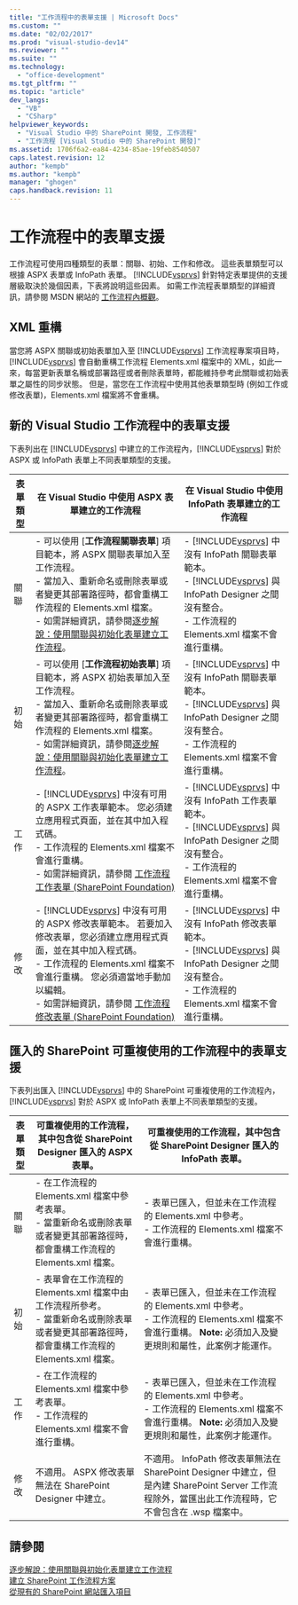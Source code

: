 ```yaml
---
title: "工作流程中的表單支援 | Microsoft Docs"
ms.custom: ""
ms.date: "02/02/2017"
ms.prod: "visual-studio-dev14"
ms.reviewer: ""
ms.suite: ""
ms.technology: 
  - "office-development"
ms.tgt_pltfrm: ""
ms.topic: "article"
dev_langs: 
  - "VB"
  - "CSharp"
helpviewer_keywords: 
  - "Visual Studio 中的 SharePoint 開發, 工作流程"
  - "工作流程 [Visual Studio 中的 SharePoint 開發]"
ms.assetid: 1706f6a2-ea84-4234-85ae-19feb8540507
caps.latest.revision: 12
author: "kempb"
ms.author: "kempb"
manager: "ghogen"
caps.handback.revision: 11
---
```

# 工作流程中的表單支援
  工作流程可使用四種類型的表單：關聯、初始、工作和修改。  這些表單類型可以根據 ASPX 表單或 InfoPath 表單。  [!INCLUDE[vsprvs](../sharepoint/includes/vsprvs-md.md)] 針對特定表單提供的支援層級取決於幾個因素，下表將說明這些因素。  如需工作流程表單類型的詳細資訊，請參閱 MSDN 網站的 [工作流程內概觀](http://go.microsoft.com/fwlink/?LinkId=185228)。  
  
## XML 重構  
 當您將 ASPX 關聯或初始表單加入至 [!INCLUDE[vsprvs](../sharepoint/includes/vsprvs-md.md)] 工作流程專案項目時，[!INCLUDE[vsprvs](../sharepoint/includes/vsprvs-md.md)] 會自動重構工作流程 Elements.xml 檔案中的 XML，如此一來，每當更新表單名稱或部署路徑或者刪除表單時，都能維持參考此關聯或初始表單之屬性的同步狀態。  但是，當您在工作流程中使用其他表單類型時 \(例如工作或修改表單\)，Elements.xml 檔案將不會重構。  
  
## 新的 Visual Studio 工作流程中的表單支援  
 下表列出在 [!INCLUDE[vsprvs](../sharepoint/includes/vsprvs-md.md)] 中建立的工作流程內，[!INCLUDE[vsprvs](../sharepoint/includes/vsprvs-md.md)] 對於 ASPX 或 InfoPath 表單上不同表單類型的支援。  
  
|表單類型|在 Visual Studio 中使用 ASPX 表單建立的工作流程|在 Visual Studio 中使用 InfoPath 表單建立的工作流程|  
|----------|----------------------------------------|--------------------------------------------|  
|關聯|-   可以使用 \[**工作流程關聯表單**\] 項目範本，將 ASPX 關聯表單加入至工作流程。<br />-   當加入、重新命名或刪除表單或者變更其部署路徑時，都會重構工作流程的 Elements.xml 檔案。<br />-   如需詳細資訊，請參閱[逐步解說：使用關聯與初始化表單建立工作流程](../sharepoint/walkthrough-creating-a-workflow-with-association-and-initiation-forms.md)。|-   [!INCLUDE[vsprvs](../sharepoint/includes/vsprvs-md.md)] 中沒有 InfoPath 關聯表單範本。<br />-   [!INCLUDE[vsprvs](../sharepoint/includes/vsprvs-md.md)] 與 InfoPath Designer 之間沒有整合。<br />-   工作流程的 Elements.xml 檔案不會進行重構。|  
|初始|-   可以使用 \[**工作流程初始表單**\] 項目範本，將 ASPX 初始表單加入至工作流程。<br />-   當加入、重新命名或刪除表單或者變更其部署路徑時，都會重構工作流程的 Elements.xml 檔案。<br />-   如需詳細資訊，請參閱[逐步解說：使用關聯與初始化表單建立工作流程](../sharepoint/walkthrough-creating-a-workflow-with-association-and-initiation-forms.md)。|-   [!INCLUDE[vsprvs](../sharepoint/includes/vsprvs-md.md)] 中沒有 InfoPath 關聯表單範本。<br />-   [!INCLUDE[vsprvs](../sharepoint/includes/vsprvs-md.md)] 與 InfoPath Designer 之間沒有整合。<br />-   工作流程的 Elements.xml 檔案不會進行重構。|  
|工作|-   [!INCLUDE[vsprvs](../sharepoint/includes/vsprvs-md.md)] 中沒有可用的 ASPX 工作表單範本。  您必須建立應用程式頁面，並在其中加入程式碼。<br />-   工作流程的 Elements.xml 檔案不會進行重構。<br />-   如需詳細資訊，請參閱 [工作流程工作表單 \(SharePoint Foundation\)](http://go.microsoft.com/fwlink/?LinkId=187674)|-   [!INCLUDE[vsprvs](../sharepoint/includes/vsprvs-md.md)] 中沒有 InfoPath 工作表單範本。<br />-   [!INCLUDE[vsprvs](../sharepoint/includes/vsprvs-md.md)] 與 InfoPath Designer 之間沒有整合。<br />-   工作流程的 Elements.xml 檔案不會進行重構。|  
|修改|-   [!INCLUDE[vsprvs](../sharepoint/includes/vsprvs-md.md)] 中沒有可用的 ASPX 修改表單範本。  若要加入修改表單，您必須建立應用程式頁面，並在其中加入程式碼。<br />-   工作流程的 Elements.xml 檔案不會進行重構。  您必須適當地手動加以編輯。<br />-   如需詳細資訊，請參閱 [工作流程修改表單 \(SharePoint Foundation\)](http://go.microsoft.com/fwlink/?LinkId=187675)|-   [!INCLUDE[vsprvs](../sharepoint/includes/vsprvs-md.md)] 中沒有 InfoPath 修改表單範本。<br />-   [!INCLUDE[vsprvs](../sharepoint/includes/vsprvs-md.md)] 與 InfoPath Designer 之間沒有整合。<br />-   工作流程的 Elements.xml 檔案不會進行重構。|  
  
## 匯入的 SharePoint 可重複使用的工作流程中的表單支援  
 下表列出匯入 [!INCLUDE[vsprvs](../sharepoint/includes/vsprvs-md.md)] 中的 SharePoint 可重複使用的工作流程內，[!INCLUDE[vsprvs](../sharepoint/includes/vsprvs-md.md)] 對於 ASPX 或 InfoPath 表單上不同表單類型的支援。  
  
|表單類型|可重複使用的工作流程，其中包含從 SharePoint Designer 匯入的 ASPX 表單。|可重複使用的工作流程，其中包含從 SharePoint Designer 匯入的 InfoPath 表單。|  
|----------|-------------------------------------------------------|-----------------------------------------------------------|  
|關聯|-   在工作流程的 Elements.xml 檔案中參考表單。<br />-   當重新命名或刪除表單或者變更其部署路徑時，都會重構工作流程的 Elements.xml 檔案。|-   表單已匯入，但並未在工作流程的 Elements.xml 中參考。<br />-   工作流程的 Elements.xml 檔案不會進行重構。|  
|初始|-   表單會在工作流程的 Elements.xml 檔案中由工作流程所參考。<br />-   當重新命名或刪除表單或者變更其部署路徑時，都會重構工作流程的 Elements.xml 檔案。|-   表單已匯入，但並未在工作流程的 Elements.xml 中參考。<br />-   工作流程的 Elements.xml 檔案不會進行重構。 **Note:**  必須加入及變更規則和屬性，此案例才能運作。|  
|工作|-   在工作流程的 Elements.xml 檔案中參考表單。<br />-   工作流程的 Elements.xml 檔案不會進行重構。|-   表單已匯入，但並未在工作流程的 Elements.xml 中參考。<br />-   工作流程的 Elements.xml 檔案不會進行重構。 **Note:**  必須加入及變更規則和屬性，此案例才能運作。|  
|修改|不適用。  ASPX 修改表單無法在 SharePoint Designer 中建立。|不適用。  InfoPath 修改表單無法在 SharePoint Designer 中建立，但是內建 SharePoint Server 工作流程除外，當匯出此工作流程時，它不會包含在 .wsp 檔案中。|  
  
## 請參閱  
 [逐步解說：使用關聯與初始化表單建立工作流程](../sharepoint/walkthrough-creating-a-workflow-with-association-and-initiation-forms.md)   
 [建立 SharePoint 工作流程方案](../sharepoint/creating-sharepoint-workflow-solutions.md)   
 [從現有的 SharePoint 網站匯入項目](../sharepoint/importing-items-from-an-existing-sharepoint-site.md)  
  
  